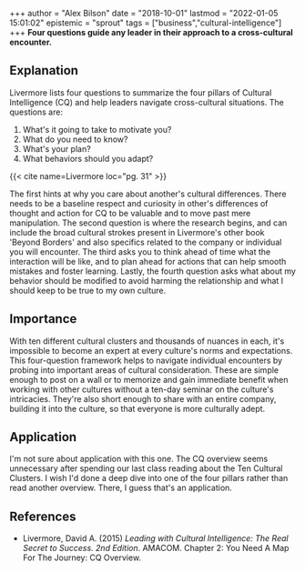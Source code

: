 +++
author = "Alex Bilson"
date = "2018-10-01"
lastmod = "2022-01-05 15:01:02"
epistemic = "sprout"
tags = ["business","cultural-intelligence"]
+++
**Four questions guide any leader in their approach to a cross-cultural encounter.**

## Explanation

Livermore lists four questions to summarize the four pillars of Cultural Intelligence (CQ) and help leaders navigate cross-cultural situations.  The questions are:

1. What's it going to take to motivate you?
2. What do you need to know?
3. What's your plan?
4. What behaviors should you adapt?

{{< cite name=Livermore loc="pg. 31" >}}

The first hints at why you care about another's cultural differences.  There needs to be a baseline respect and curiosity in other's differences of thought and action for CQ to be valuable and to move past mere manipulation.  The second question is where the research begins, and can include the broad cultural strokes present in Livermore's other book 'Beyond Borders' and also specifics related to the company or individual you will encounter.  The third asks you to think ahead of time what the interaction will be like, and to plan ahead for actions that can help smooth mistakes and foster learning.  Lastly, the fourth question asks what about my behavior should be modified to avoid harming the relationship and what I should keep to be true to my own culture.

## Importance

With ten different cultural clusters and thousands of nuances in each, it's impossible to become an expert at every culture's norms and expectations.  This four-question framework helps to navigate individual encounters by probing into important areas of cultural consideration.  These are simple enough to post on a wall or to memorize and gain immediate benefit when working with other cultures without a ten-day seminar on the culture's intricacies.  They're also short enough to share with an entire company, building it into the culture, so that everyone is more culturally adept.

## Application

I'm not sure about application with this one.  The CQ overview seems unnecessary after spending our last class reading about the Ten Cultural Clusters.  I wish I'd done a deep dive into one of the four pillars rather than read another overview.  There, I guess that's an application.

## References

- Livermore, David A. (2015) _Leading with Cultural Intelligence: The Real Secret to Success. 2nd Edition_. AMACOM. Chapter 2: You Need A Map For The Journey: CQ Overview.
